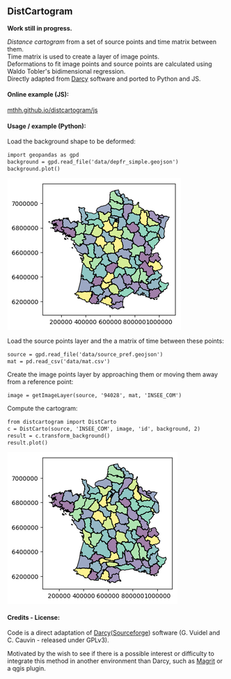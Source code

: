 ## DistCartogram
**Work still in progress.**

*Distance cartogram* from a set of source points and time matrix between them.  
Time matrix is used to create a layer of image points.  
Deformations to fit image points and source points are calculated using Waldo Tobler's bidimensional regression.  
Directly adapted from [Darcy](http://thema.univ-fcomte.fr/production/logiciels/16-categories-en-francais/cat-productions-fr/cat-logiciels-fr/294-art-darcy) software and ported to Python and JS.



#### Online example (JS):
[mthh.github.io/distcartogram/js](https://mthh.github.io/distcartogram/js)


#### Usage / example (Python):
Load the background shape to be deformed:
```
import geopandas as gpd
background = gpd.read_file('data/depfr_simple.geojson')
background.plot()
```
![background_plot](https://raw.githubusercontent.com/mthh/distcartogram/master/misc/background.png)

Load the source points layer and the a matrix of time between these points:
```
source = gpd.read_file('data/source_pref.geojson')
mat = pd.read_csv('data/mat.csv')
```

Create the image points layer by approaching them or moving them away from a reference point:
```
image = getImageLayer(source, '94028', mat, 'INSEE_COM')
```

Compute the cartogram:
```
from distcartogram import DistCarto
c = DistCarto(source, 'INSEE_COM', image, 'id', background, 2)
result = c.transform_background()
result.plot()
```
![result_plot](https://raw.githubusercontent.com/mthh/distcartogram/master/misc/result.png)


#### Credits - License:

Code is a direct adaptation of [Darcy](http://thema.univ-fcomte.fr/production/logiciels/16-categories-en-francais/cat-productions-fr/cat-logiciels-fr/294-art-darcy)([Sourceforge](https://sourceforge.net/p/jdarcy/wiki/Home/)) software (G. Vuidel and C. Cauvin - released under GPLv3).  

Motivated by the wish to see if there is a possible interest or difficulty to integrate this method in another environment than Darcy, such as [Magrit](https://github.com/riatelab/magrit) or a qgis plugin.
